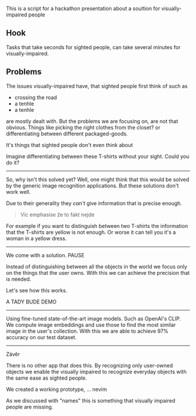 This is a script for a hackathon presentation about a soultion for visually-impaired people

## Hook

Tasks that take seconds for sighted people, can take several minutes for visually-impaired.

## Problems

The issues visually-impaired have, that sighted people first think of such as

- crossing the road
- a tenhle
- a tenhle

are mostly dealt with. But the problems we are focusing on, are not that obvious.
Things like picking the right clothes from the closet? or differentiating between different packaged-goods.

It's things that sighted people don't even think about

[//]: # (While these things may be a routine for sighted people,)

[//]: # (they can pose a *significant* challenge for visually-impaired.)

Imagine differentiating between these T-shirts without your sight. Could you do it?

----

So, why isn't this solved yet? Well, one might think that this would be solved
by the generic image recognition applications. But these solutions don't work well.

Due to their generality they *can't* give information that is precise enough.

> Víc emphasise že to fakt nejde

For example
if you want to distinguish between two T-shirts the information that the T-shirts
are yellow is not enough. Or worse it can tell you it's a woman in a yellow dress.

----

We come with a solution. PAUSE

Instead of distinguishing between all the objects in the world we focus only on the things
that the user owns. With this we can achieve the precision that is needed.

Let's see how
this works.

A TADY BUDE DEMO

---- 

Using fine-tuned state-of-the-art image models. Such as OpenAI's CLIP.
We compute image embeddings and use those to find the most similar image in the user's
collection. With this we are able to achieve 97% accuracy on our test dataset.


---
Závěr

There is no other app that does this. By recognizing only user-owned objects
we enable the visually impaired to recognize
everyday objects with the same ease as sighted people.

We created a working prototype, ... nevím

As we discussed with "names" this is something that visually impaired people are missing. 

